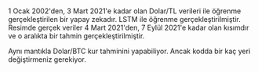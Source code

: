 # 

1 Ocak 2002'den, 3 Mart 2021'e kadar olan Dolar/TL verileri ile öğrenme gerçekleştirilen bir yapay zekadır. LSTM ile öğrenme gerçekleştirilmiştir. Resimde gerçek veriler 4 Mart 2021'den, 7 Eylül 2021'e kadar olan kısımdır ve o aralıkta bir tahmin gerçekleştirilmiştir.

Aynı mantıkla Dolar/BTC kur tahminini yapabiliyor. Ancak kodda bir kaç yeri değiştirmeniz gerekiyor.
